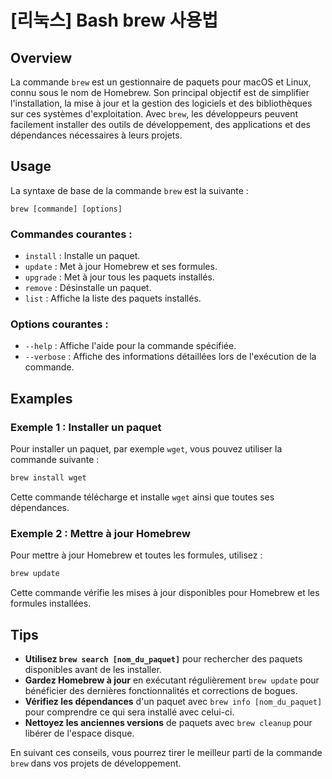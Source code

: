 # [리눅스] Bash brew 사용법

## Overview
La commande `brew` est un gestionnaire de paquets pour macOS et Linux, connu sous le nom de Homebrew. Son principal objectif est de simplifier l'installation, la mise à jour et la gestion des logiciels et des bibliothèques sur ces systèmes d'exploitation. Avec `brew`, les développeurs peuvent facilement installer des outils de développement, des applications et des dépendances nécessaires à leurs projets.

## Usage
La syntaxe de base de la commande `brew` est la suivante :

```
brew [commande] [options]
```

### Commandes courantes :
- `install` : Installe un paquet.
- `update` : Met à jour Homebrew et ses formules.
- `upgrade` : Met à jour tous les paquets installés.
- `remove` : Désinstalle un paquet.
- `list` : Affiche la liste des paquets installés.

### Options courantes :
- `--help` : Affiche l'aide pour la commande spécifiée.
- `--verbose` : Affiche des informations détaillées lors de l'exécution de la commande.

## Examples
### Exemple 1 : Installer un paquet
Pour installer un paquet, par exemple `wget`, vous pouvez utiliser la commande suivante :

```bash
brew install wget
```

Cette commande télécharge et installe `wget` ainsi que toutes ses dépendances.

### Exemple 2 : Mettre à jour Homebrew
Pour mettre à jour Homebrew et toutes les formules, utilisez :

```bash
brew update
```

Cette commande vérifie les mises à jour disponibles pour Homebrew et les formules installées.

## Tips
- **Utilisez `brew search [nom_du_paquet]`** pour rechercher des paquets disponibles avant de les installer.
- **Gardez Homebrew à jour** en exécutant régulièrement `brew update` pour bénéficier des dernières fonctionnalités et corrections de bogues.
- **Vérifiez les dépendances** d'un paquet avec `brew info [nom_du_paquet]` pour comprendre ce qui sera installé avec celui-ci.
- **Nettoyez les anciennes versions** de paquets avec `brew cleanup` pour libérer de l'espace disque.

En suivant ces conseils, vous pourrez tirer le meilleur parti de la commande `brew` dans vos projets de développement.